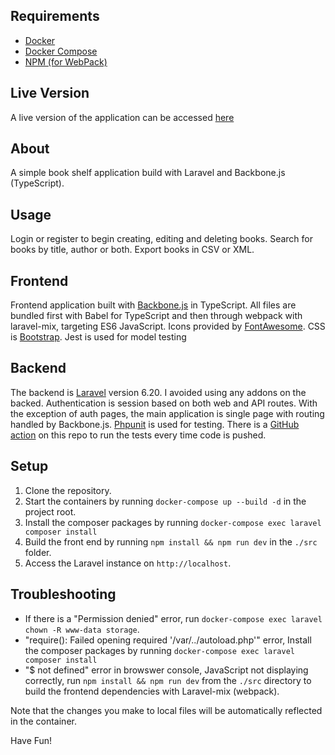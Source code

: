 ## Requirements
- [Docker](https://docs.docker.com/install)
- [Docker Compose](https://docs.docker.com/compose/install)
- [NPM (for WebPack)](https://nodejs.org/en/)

## Live Version
A live version of the application can be accessed [here](http://ec2-35-76-13-167.ap-northeast-1.compute.amazonaws.com/auth/login)

## About
A simple book shelf application build with Laravel and Backbone.js (TypeScript).

## Usage
Login or register to begin creating, editing and deleting books. Search for books by title, author or both. Export books in CSV or XML.

## Frontend
Frontend application built with [Backbone.js](https://backbonejs.org/) in TypeScript. All files are bundled first with Babel for TypeScript and then through webpack with laravel-mix, targeting ES6 JavaScript. Icons provided by [FontAwesome](https://fontawesome.com/). CSS is [Bootstrap](https://getbootstrap.com/). Jest is used for model testing


## Backend
The backend is [Laravel](https://laravel.com) version 6.20. I avoided using any addons on the backed. Authentication is session based on both web and API routes. With the exception of auth pages, the main application is single page with routing handled by Backbone.js. [Phpunit](https://phpunit.de/) is used for testing. There is a [GitHub action](https://github.com/swkidd/laravel-backbone-bookshelf/blob/assignment01/.github/workflows/laravel.yml) on this repo to run the tests every time code is pushed.

## Setup
1. Clone the repository.
1. Start the containers by running `docker-compose up --build -d` in the project root.
1. Install the composer packages by running `docker-compose exec laravel composer install`
1. Build the front end by running `npm install && npm run dev` in the `./src` folder.
1. Access the Laravel instance on `http://localhost`.

## Troubleshooting
- If there is a "Permission denied" error, run `docker-compose exec laravel chown -R www-data storage`.
- "require(): Failed opening required '/var/../autoload.php'" error, Install the composer packages by running `docker-compose exec laravel composer install`
- "$ not defined" error in browswer console, JavaScript not displaying correctly, run `npm install && npm run dev` from the `./src` directory to build the frontend dependencies with Laravel-mix (webpack).


Note that the changes you make to local files will be automatically reflected in the container.

Have Fun!
